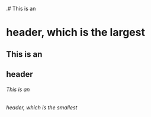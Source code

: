 .# This is an <h1> header, which is the largest
## This is an <h2> header
###### This is an <h6> header, which is the smallest
